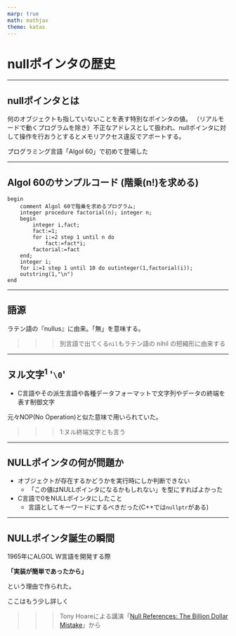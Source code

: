 ```yaml
---
marp: true
math: mathjax
theme: katas
---
```

<!-- 
size: 16:9
paginate: true
-->
<!-- header: 勉強会# ― エンジニアとしての解像度を高めるための勉強会-->

# nullポインタの歴史

<!-- この概念を採用したことによって10億ドルの損失を世界中に生んだと言われる厄災とでもいうべき存在 -->

---
## nullポインタとは

何のオブジェクトも指していないことを表す特別なポインタの値。
（リアルモードで動くプログラムを除き）不正なアドレスとして扱われ、nullポインタに対して操作を行おうとするとメモリアクセス違反でアボートする。

プログラミング言語「Algol 60」で初めて登場した

<!-- 1960年に作られたプログラミング言語。ペルセウス座の恒星で2等星もアルゴルと名付けられているが、意味はアラビア語で「食屍鬼(グール)の頭」を意味する -->
<!-- https://www.infoq.com/presentations/Null-References-The-Billion-Dollar-Mistake-Tony-Hoare/ -->

---

## Algol 60のサンプルコード (階乗(n!)を求める)

```algol
begin
	comment Algol 60で階乗を求めるプログラム;
	integer procedure factorial(n); integer n;
	begin
		integer i,fact;
		fact:=1;
		for i:=2 step 1 until n do
			fact:=fact*i;
		factorial:=fact
	end;
	integer i;
	for i:=1 step 1 until 10 do outinteger(1,factorial(i));
	outstring(1,"\n")
end
```

---
## 語源

ラテン語の『nullus』に由来。「無」を意味する。

>>> 別言語で出てくる`nil`もラテン語の nihil の短縮形に由来する

<!-- ラテン語の意味は虚無。冷めたり暗い考えに陥りがちな人を表す「ニヒル」と同じ。 -->
---

## ヌル文字$^1$ '`\0`'

* C言語やその派生言語や各種データフォーマットで文字列やデータの終端を表す制御文字

元々NOP(No Operation)と似た意味で用いられていた。

>>> 1:ヌル終端文字とも言う

---

## NULLポインタの何が問題か

* オブジェクトが存在するかどうかを実行時にしか判断できない
    * 「この値はNULLポインタになるかもしれない」を型にすればよかった
* C言語で0をNULLポインタにしたこと
    * 言語としてキーワードにするべきだった(C++では`nullptr`がある)

<!-- C++、Java、Javascript、最近までのC#など、C系言語では大概、どのポインタ・オブジェクト参照もnullにできます。つまり、必須パラメータの有無を、ランタイムで確認するまでは保証できないので、多くのクラッシュの原因になります。
 対処法としては、MLやHaskell、C# 8などでみられる、nullableやオプション型などで、型を指定するときのデフォルトをnull非許容にすることです。
これによって、必須項目がすべて存在することを型システムが確認してくれるので、設計も少し楽になります。 -->

<!-- C言語で、空ポインターをNULLマクロで表したこと。キーワードにすべきでした。

マクロの展開が0になることがあり（特にc++では）空ポインターは0だという誤解が発生しました。実際は仕様では、ソースで0と書いてあっても実行可能プログラム内での内部値は0（すべてのビットが0）とは限りません。処理系依存です。とても分かりにくい仕様になってしまいました。

マクロでなくキーワードにして「実際の値は処理系依存だ」と宣言してしまえば「処理系依存なら仕方がない」と皆あきらめるので、不要な混乱をもたらさなかったでしょう。

c++ではnullptr というキーワードができましたが、既に混乱は起こった後だったので手遅れかもしれません。 -->

---

## NULLポインタ誕生の瞬間

1965年にALGOL W言語を開発する際

**「実装が簡単であったから」**

という理由で作られた。

ここはもう少し詳しく

>>> Tony Hoareによる講演「[Null References: The Billion Dollar Mistake](https://www.infoq.com/presentations/Null-References-The-Billion-Dollar-Mistake-Tony-Hoare/)」から